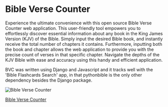 # Bible Verse Counter

Experience the ultimate convenience with this open source Bible Verse Counter web application. This user-friendly tool empowers you to effortlessly discover essential information about any book in the King James Version (KJV) of the Bible. Simply input the desired Bible book, and instantly receive the total number of chapters it contains. Furthermore, inputting both the book and chapter allows the web application to provide you with the precise count of verses in that specific chapter. Navigate the depths of the KJV Bible with ease and accuracy using this handy and efficient application.

BVC was written using Django and Javascript and it tracks well with the 'Bible Flashcards Search' app, in that pythonbible is the only other dependency besides the Django package.

![Bible Verse Counter](https://www.freesmartphoneapps.com/static/projects/images/BibleVerseCounterAndroid.png "Bible Verse Counter")

[Bible Verse Counter](https://www.freesmartphoneapps.com/bible-verse-counter/)
